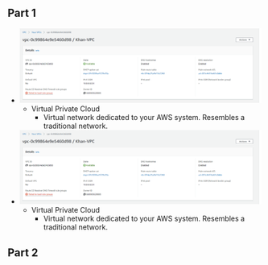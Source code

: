 ## Part 1
- ![VPC](images/VPC.png)
  - Virtual Private Cloud
    - Virtual network dedicated to your AWS system. Resembles a traditional network.
- ![VPC](images/VPC.png)
  - Virtual Private Cloud
    - Virtual network dedicated to your AWS system. Resembles a traditional network.
## Part 2